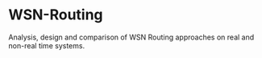 # WSN-Routing
Analysis, design and comparison of WSN Routing approaches on real and non-real time systems.
